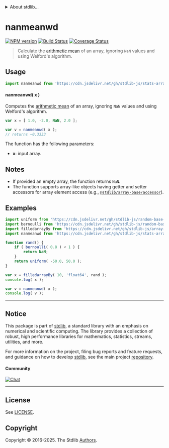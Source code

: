 <!--

@license Apache-2.0

Copyright (c) 2025 The Stdlib Authors.

Licensed under the Apache License, Version 2.0 (the "License");
you may not use this file except in compliance with the License.
You may obtain a copy of the License at

   http://www.apache.org/licenses/LICENSE-2.0

Unless required by applicable law or agreed to in writing, software
distributed under the License is distributed on an "AS IS" BASIS,
WITHOUT WARRANTIES OR CONDITIONS OF ANY KIND, either express or implied.
See the License for the specific language governing permissions and
limitations under the License.

-->


<details>
  <summary>
    About stdlib...
  </summary>
  <p>We believe in a future in which the web is a preferred environment for numerical computation. To help realize this future, we've built stdlib. stdlib is a standard library, with an emphasis on numerical and scientific computation, written in JavaScript (and C) for execution in browsers and in Node.js.</p>
  <p>The library is fully decomposable, being architected in such a way that you can swap out and mix and match APIs and functionality to cater to your exact preferences and use cases.</p>
  <p>When you use stdlib, you can be absolutely certain that you are using the most thorough, rigorous, well-written, studied, documented, tested, measured, and high-quality code out there.</p>
  <p>To join us in bringing numerical computing to the web, get started by checking us out on <a href="https://github.com/stdlib-js/stdlib">GitHub</a>, and please consider <a href="https://opencollective.com/stdlib">financially supporting stdlib</a>. We greatly appreciate your continued support!</p>
</details>

# nanmeanwd

[![NPM version][npm-image]][npm-url] [![Build Status][test-image]][test-url] [![Coverage Status][coverage-image]][coverage-url] <!-- [![dependencies][dependencies-image]][dependencies-url] -->

> Calculate the [arithmetic mean][arithmetic-mean] of an array, ignoring `NaN` values and using Welford's algorithm.

<section class="intro">

</section>

<!-- /.intro -->



<section class="usage">

## Usage

```javascript
import nanmeanwd from 'https://cdn.jsdelivr.net/gh/stdlib-js/stats-array-nanmeanwd@deno/mod.js';
```

#### nanmeanwd( x )

Computes the [arithmetic mean][arithmetic-mean] of an array, ignoring `NaN` values and using Welford's algorithm.

```javascript
var x = [ 1.0, -2.0, NaN, 2.0 ];

var v = nanmeanwd( x );
// returns ~0.3333
```

The function has the following parameters:

-   **x**: input array.

</section>

<!-- /.usage -->

<section class="notes">

## Notes

-   If provided an empty array, the function returns `NaN`.
-   The function supports array-like objects having getter and setter accessors for array element access (e.g., [`@stdlib/array-base/accessor`][@stdlib/array/base/accessor]).

</section>

<!-- /.notes -->

<section class="examples">

## Examples

<!-- eslint no-undef: "error" -->

```javascript
import uniform from 'https://cdn.jsdelivr.net/gh/stdlib-js/random-base-uniform@deno/mod.js';
import bernoulli from 'https://cdn.jsdelivr.net/gh/stdlib-js/random-base-bernoulli@deno/mod.js';
import filledarrayBy from 'https://cdn.jsdelivr.net/gh/stdlib-js/array-filled-by@deno/mod.js';
import nanmeanwd from 'https://cdn.jsdelivr.net/gh/stdlib-js/stats-array-nanmeanwd@deno/mod.js';

function rand() {
    if ( bernoulli( 0.8 ) < 1 ) {
        return NaN;
    }
    return uniform( -50.0, 50.0 );
}

var x = filledarrayBy( 10, 'float64', rand );
console.log( x );

var v = nanmeanwd( x );
console.log( v );
```

</section>

<!-- /.examples -->

<!-- Section for related `stdlib` packages. Do not manually edit this section, as it is automatically populated. -->

<section class="related">

</section>

<!-- /.related -->

<!-- Section for all links. Make sure to keep an empty line after the `section` element and another before the `/section` close. -->


<section class="main-repo" >

* * *

## Notice

This package is part of [stdlib][stdlib], a standard library with an emphasis on numerical and scientific computing. The library provides a collection of robust, high performance libraries for mathematics, statistics, streams, utilities, and more.

For more information on the project, filing bug reports and feature requests, and guidance on how to develop [stdlib][stdlib], see the main project [repository][stdlib].

#### Community

[![Chat][chat-image]][chat-url]

---

## License

See [LICENSE][stdlib-license].


## Copyright

Copyright &copy; 2016-2025. The Stdlib [Authors][stdlib-authors].

</section>

<!-- /.stdlib -->

<!-- Section for all links. Make sure to keep an empty line after the `section` element and another before the `/section` close. -->

<section class="links">

[npm-image]: http://img.shields.io/npm/v/@stdlib/stats-array-nanmeanwd.svg
[npm-url]: https://npmjs.org/package/@stdlib/stats-array-nanmeanwd

[test-image]: https://github.com/stdlib-js/stats-array-nanmeanwd/actions/workflows/test.yml/badge.svg?branch=main
[test-url]: https://github.com/stdlib-js/stats-array-nanmeanwd/actions/workflows/test.yml?query=branch:main

[coverage-image]: https://img.shields.io/codecov/c/github/stdlib-js/stats-array-nanmeanwd/main.svg
[coverage-url]: https://codecov.io/github/stdlib-js/stats-array-nanmeanwd?branch=main

<!--

[dependencies-image]: https://img.shields.io/david/stdlib-js/stats-array-nanmeanwd.svg
[dependencies-url]: https://david-dm.org/stdlib-js/stats-array-nanmeanwd/main

-->

[chat-image]: https://img.shields.io/gitter/room/stdlib-js/stdlib.svg
[chat-url]: https://app.gitter.im/#/room/#stdlib-js_stdlib:gitter.im

[stdlib]: https://github.com/stdlib-js/stdlib

[stdlib-authors]: https://github.com/stdlib-js/stdlib/graphs/contributors

[umd]: https://github.com/umdjs/umd
[es-module]: https://developer.mozilla.org/en-US/docs/Web/JavaScript/Guide/Modules

[deno-url]: https://github.com/stdlib-js/stats-array-nanmeanwd/tree/deno
[deno-readme]: https://github.com/stdlib-js/stats-array-nanmeanwd/blob/deno/README.md
[umd-url]: https://github.com/stdlib-js/stats-array-nanmeanwd/tree/umd
[umd-readme]: https://github.com/stdlib-js/stats-array-nanmeanwd/blob/umd/README.md
[esm-url]: https://github.com/stdlib-js/stats-array-nanmeanwd/tree/esm
[esm-readme]: https://github.com/stdlib-js/stats-array-nanmeanwd/blob/esm/README.md
[branches-url]: https://github.com/stdlib-js/stats-array-nanmeanwd/blob/main/branches.md

[stdlib-license]: https://raw.githubusercontent.com/stdlib-js/stats-array-nanmeanwd/main/LICENSE

[arithmetic-mean]: https://en.wikipedia.org/wiki/Arithmetic_mean

[@stdlib/array/base/accessor]: https://github.com/stdlib-js/array-base-accessor/tree/deno

</section>

<!-- /.links -->
